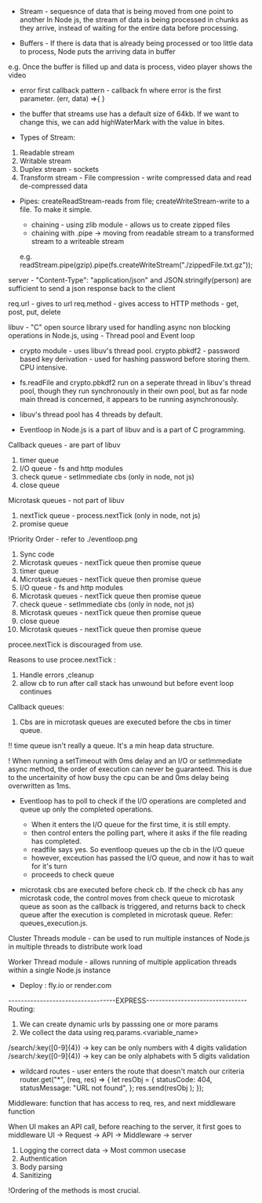 - Stream - sequesnce of data that is being moved from one point to another
  In Node js, the stream of data is being processed in chunks as they arrive, instead of waiting for the entire data before processing.

- Buffers - If there is data that is already being processed or too little data to process, Node puts the arriving data in buffer

e.g. Once the buffer is filled up and data is process, video player shows the video

- error first callback pattern - callback fn where error is the first parameter.
  (err, data) =>{ }

- the buffer that streams use has a default size of 64kb. If we want to change this, we can add highWaterMark with the value in bites.

- Types of Stream:

1. Readable stream
2. Writable stream
3. Duplex stream - sockets
4. Transform stream - File compression - write compressed data and read de-compressed data

- Pipes: createReadStream-reads from file; createWriteStream-write to a file. To make it simple.

  - chaining - using zlib module - allows us to create zipped files
  - chaining with .pipe -> moving from readable stream to a transformed stream to a writeable stream

  e.g. readStream.pipe(gzip).pipe(fs.createWriteStream("./zippedFile.txt.gz"));

server - "Content-Type": "application/json" and JSON.stringify(person) are sufficient to send a json response back to the client

req.url - gives to url
req.method - gives access to HTTP methods - get, post, put, delete

libuv - "C" open source library used for handling async non blocking operations in Node.js, using - Thread pool and Event loop

- crypto module - uses libuv's thread pool.
  crypto.pbkdf2 - password based key derivation - used for hashing password before storing them. CPU intensive.

- fs.readFile and crypto.pbkdf2 run on a seperate thread in libuv's thread pool, though they run synchronously in their own pool, but as far node main thread is concerned, it appears to be running asynchronously.

- libuv's thread pool has 4 threads by default.

- Eventloop in Node.js is a part of libuv and is a part of C programming.

Callback queues - are part of libuv

1. timer queue
2. I/O queue - fs and http modules
3. check queue - setImmediate cbs (only in node, not js)
4. close queue

Microtask queues - not part of libuv

1. nextTick queue - process.nextTick (only in node, not js)
2. promise queue

!Priority Order - refer to ./eventloop.png

1. Sync code
2. Microtask queues - nextTick queue then promise queue
3. timer queue
4. Microtask queues - nextTick queue then promise queue
5. I/O queue - fs and http modules
6. Microtask queues - nextTick queue then promise queue
7. check queue - setImmediate cbs (only in node, not js)
8. Microtask queues - nextTick queue then promise queue
9. close queue
10. Microtask queues - nextTick queue then promise queue

procee.nextTick is discouraged from use.

Reasons to use procee.nextTick :

1. Handle errors ,cleanup
2. allow cb to run after call stack has unwound but before event loop continues

Callback queues:

1. Cbs are in microtask queues are executed before the cbs in timer queue.

!! time queue isn't really a queue. It's a min heap data structure.

! When running a setTimeout with 0ms delay and an I/O or setImmediate async method, the order of execution can never be guaranteed. This is due to the uncertainity of how busy the cpu can be and 0ms delay being overwritten as 1ms.

- Eventloop has to poll to check if the I/O operations are completed and queue up only the completed operations.

  - When it enters the I/O queue for the first time, it is still empty.
  - then control enters the polling part, where it asks if the file reading has completed.
  - readfile says yes. So eventloop queues up the cb in the I/O queue
  - however, exceution has passed the I/O queue, and now it has to wait for it's turn
  - proceeds to check queue

- microtask cbs are executed before check cb. If the check cb has any microtask code, the control moves from check queue to microtask queue as soon as the callback is triggered, and returns back to check queue after the execution is completed in microtask queue. Refer: queues_execution.js.

Cluster Threads module - can be used to run multiple instances of Node.js in multiple threads to distribute work load

Worker Thread module - allows running of multiple application threads within a single Node.js instance

- Deploy : fly.io or render.com

----------------------------------EXPRESS--------------------------------
Routing:

1. We can create dynamic urls by passsing one or more params
2. We collect the data using req.params.<variable_name>

/search/:key([0-9]{4}) -> key can be only numbers with 4 digits validation
/search/:key([0-9]{4}) -> key can be only alphabets with 5 digits validation

- wildcard routes - user enters the route that doesn't match our criteria
  router.get("\*", (req, res) => {
  let resObj = {
  statusCode: 404,
  statusMessage: "URL not found",
  };
  res.send(resObj );
  });

Middleware: function that has access to req, res, and next middleware function

When UI makes an API call, before reaching to the server, it first goes to middleware
UI -> Request -> API -> Middleware -> server

1. Logging the correct data -> Most common usecase
2. Authentication
3. Body parsing
4. Sanitizing

!Ordering of the methods is most crucial.
